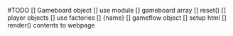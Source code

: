#TODO
[] Gameboard object
    [] use module
    [] gameboard array
    [] reset()
[] player objects
    [] use factories
    [] {name}
[] gameflow object
[] setup html
    [] render() contents to webpage


